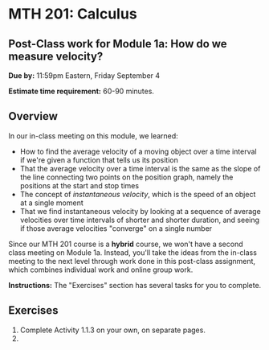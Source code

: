 # MTH 201: Calculus

## Post-Class work for Module 1a: How do we measure velocity?

**Due by:** 11:59pm Eastern, Friday September 4

**Estimate time requirement:** 60-90 minutes. 

## Overview

In our in-class meeting on this module, we learned: 

- How to find the average velocity of a moving object over a time interval if we're given a function that tells us its position 
- That the average velocity over a time interval is the same as the slope of the line connecting two points on the position graph, namely the positions at the start and stop times 
- The concept of *instantaneous velocity*, which is the speed of an object at a single moment 
- That we find instantaneous velocity by looking at a sequence of average velocities over time intervals of shorter and shorter duration, and seeing if those average velocities "converge" on a single number

Since our MTH 201 course is a **hybrid** course, we won't have a second class meeting on Module 1a. Instead, you'll take the ideas from the in-class meeting to the next level through work done in this post-class assignment, which combines individual work and online group work. 

**Instructions:** The "Exercises" section has several tasks for you to complete. 

## Exercises 

1. Complete Activity 1.1.3 on your own, on separate pages. 
2. 